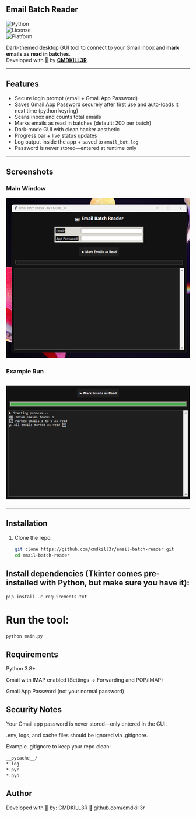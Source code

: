 Email Batch Reader  
--

![Python](https://img.shields.io/badge/Python-3.8%2B-blue?logo=python)  
![License](https://img.shields.io/badge/License-MIT-green)  
![Platform](https://img.shields.io/badge/Platform-Windows%20%7C%20Linux%20%7C%20Mac-black)  

Dark-themed desktop GUI tool to connect to your Gmail inbox and **mark emails as read in batches**.  
Developed with 🖤 by **[CMDKILL3R](https://github.com/cmdkill3r)**.  

---

Features  
--
-  Secure login prompt (email + Gmail App Password)
-  Saves Gmail App Password securely after first use and auto-loads it next time  (python keyring)
-  Scans inbox and counts total emails  
-  Marks emails as read in batches (default: 200 per batch)  
-  Dark-mode GUI with clean hacker aesthetic  
-  Progress bar + live status updates  
-  Log output inside the app + saved to `email_bot.log`  
-  Password is never stored—entered at runtime only  

---

Screenshots  
---

### Main Window  
![Email Batch Reader Main Window](main_window.png)  

### Example Run  
![Email Batch Reader Run Example](run_example.png)  
-

---

Installation  
---

1. Clone the repo:  
   ```bash
   git clone https://github.com/cmdkill3r/email-batch-reader.git
   cd email-batch-reader
   ```

Install dependencies (Tkinter comes pre-installed with Python, but make sure you have it):
-

```
pip install -r requirements.txt
```
# Run the tool:
```
python main.py
```
Requirements
-
Python 3.8+

Gmail with IMAP enabled (Settings → Forwarding and POP/IMAP)

Gmail App Password (not your normal password)

Security Notes
-
Your Gmail app password is never stored—only entered in the GUI.

.env, logs, and cache files should be ignored via .gitignore.

Example .gitignore to keep your repo clean:
```
__pycache__/
*.log
*.pyc
*.pyo
```

Author
-
Developed with 🖤 by:
CMDKILL3R
🔗 github.com/cmdkill3r


